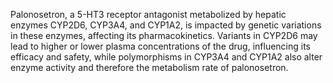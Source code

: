 Palonosetron, a 5-HT3 receptor antagonist metabolized by hepatic enzymes CYP2D6, CYP3A4, and CYP1A2, is impacted by genetic variations in these enzymes, affecting its pharmacokinetics. Variants in CYP2D6 may lead to higher or lower plasma concentrations of the drug, influencing its efficacy and safety, while polymorphisms in CYP3A4 and CYP1A2 also alter enzyme activity and therefore the metabolism rate of palonosetron.
